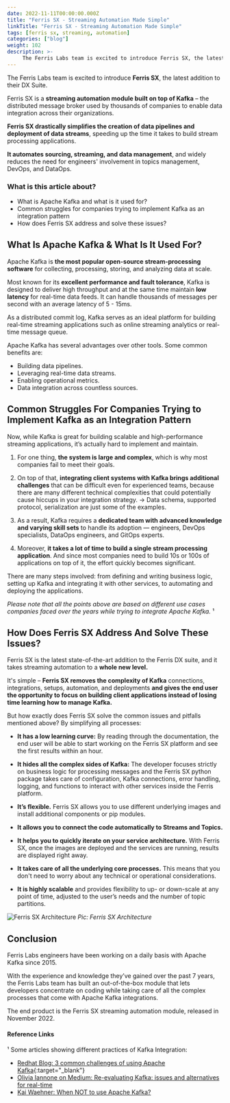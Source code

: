 ```yaml
---
date: 2022-11-11T00:00:00.000Z
title: "Ferris SX - Streaming Automation Made Simple"
linkTitle: "Ferris SX - Streaming Automation Made Simple"
tags: [ferris sx, streaming, automation]
categories: ["blog"]
weight: 102
description: >-
     The Ferris Labs team is excited to introduce Ferris SX, the latest addition to our DX Suite.
---
```


The Ferris Labs team is excited to introduce **Ferris SX**, the latest addition to their DX Suite.

Ferris SX is a **streaming automation module built on top of Kafka** – the distributed message broker used by thousands of companies to enable data integration across their organizations.

**Ferris SX drastically simplifies the creation of data pipelines and deployment of data streams**, speeding up the time it takes to build stream processing applications.

**It automates sourcing, streaming, and data management**, and widely reduces the need for engineers' involvement in topics management, DevOps, and DataOps.

### What is this article about?
- What is Apache Kafka and what is it used for?
- Common struggles for companies trying to implement Kafka as an integration pattern
- How does Ferris SX address and solve these issues?


## What Is Apache Kafka & What Is It Used For?
Apache Kafka is **the most popular open-source stream-processing software** for collecting, processing, storing, and analyzing data at scale.

Most known for its **excellent performance and fault tolerance**, Kafka is designed to deliver high throughput and at the same time maintain **low latency** for real-time data feeds. It can handle thousands of messages per second with an average latency of 5 - 15ms.

As a distributed commit log, Kafka serves as an ideal platform for building real-time streaming applications such as online streaming analytics or real-time message queue.

Apache Kafka has several advantages over other tools. Some common benefits are:
- Building data pipelines.
- Leveraging real-time data streams.
- Enabling operational metrics.
- Data integration across countless sources.


## Common Struggles For Companies Trying to Implement Kafka as an Integration Pattern
Now, while Kafka is great for building scalable and high-performance streaming applications, it’s actually hard to implement and maintain.

1. For one thing, **the system is large and complex**, which is why most companies fail to meet their goals.

2. On top of that, **integrating client systems with Kafka brings additional challenges** that can be difficult even for experienced teams, because there are many different technical complexities that could potentially cause hiccups in your integration strategy.  -> Data schema, supported protocol, serialization are just some of the examples.

3. As a result, Kafka requires a **dedicated team with advanced knowledge and varying skill sets** to handle its adoption — engineers, DevOps specialists, DataOps engineers, and GitOps experts.

4. Moreover, **it takes a lot of time to build a single stream processing application**. And since most companies need to build 10s or 100s of applications on top of it, the effort quickly becomes significant.

There are many steps involved: from defining and writing business logic, setting up Kafka and integrating it with other services, to automating and deploying the applications.

_Please note that all the points above are based on different use cases companies faced over the years while trying to integrate Apache Kafka._ ¹


## How Does Ferris SX Address And Solve These Issues?
Ferris SX is the latest state-of-the-art addition to the Ferris DX suite, and it takes streaming automation to a **whole new level.**

It's simple – **Ferris SX removes the complexity of Kafka** connections, integrations, setups, automation, and deployments **and gives the end user the opportunity to focus on building client applications instead of losing time learning how to manage Kafka.**

But how exactly does Ferris SX solve the common issues and pitfalls mentioned above? By simplifying all processes:

- **It has a low learning curve:** By reading through the documentation, the end user will be able to start working on the Ferris SX platform and see the first results within an hour.

- **It hides all the complex sides of Kafka:** The developer focuses strictly on business logic for processing messages and the Ferris SX python package takes care of configuration, Kafka connections, error handling, logging, and functions to interact with other services inside the Ferris platform.

- **It’s flexible.** Ferris SX allows you to use different underlying images and install additional components or pip modules.

- **It allows you to connect the code automatically to Streams and Topics.**

- **It helps you to quickly iterate on your service architecture.** With Ferris SX, once the images are deployed and the services are running, results are displayed right away.

- **It takes care of all the underlying core processes.** This means that you don't need to worry about any technical or operational considerations.

- **It is highly scalable** and provides flexibility to up- or down-scale at any point of time, adjusted to the user’s needs and the number of topic partitions.

![Ferris SX Architecture](/images/blog5-ferris_sx_final_diagram)
*Pic: Ferris SX Architecture*


## Conclusion
Ferris Labs engineers have been working on a daily basis with Apache Kafka since 2015.

With the experience and knowledge they’ve gained over the past 7 years, the Ferris Labs team has built an out-of-the-box module that lets developers concentrate on coding while taking care of all the complex processes that come with Apache Kafka integrations.

The end product is the Ferris SX streaming automation module, released in November 2022.


#### Reference Links

¹ Some articles showing different practices of Kafka Integration:

- [Redhat Blog: 3 common challenges of using Apache Kafka](https://www.redhat.com/en/blog/3-common-challenges-using-apache-kafka){:target="\_blank"}
- [Olivia Iannone on Medium: Re-evaluating Kafka: issues and alternatives for real-time](https://towardsdatascience.com/re-evaluating-kafka-issues-and-alternatives-for-real-time-395573418f27)
- [Kai Waehner: When NOT to use Apache Kafka?](https://www.kai-waehner.de/blog/2022/01/04/when-not-to-use-apache-kafka)
